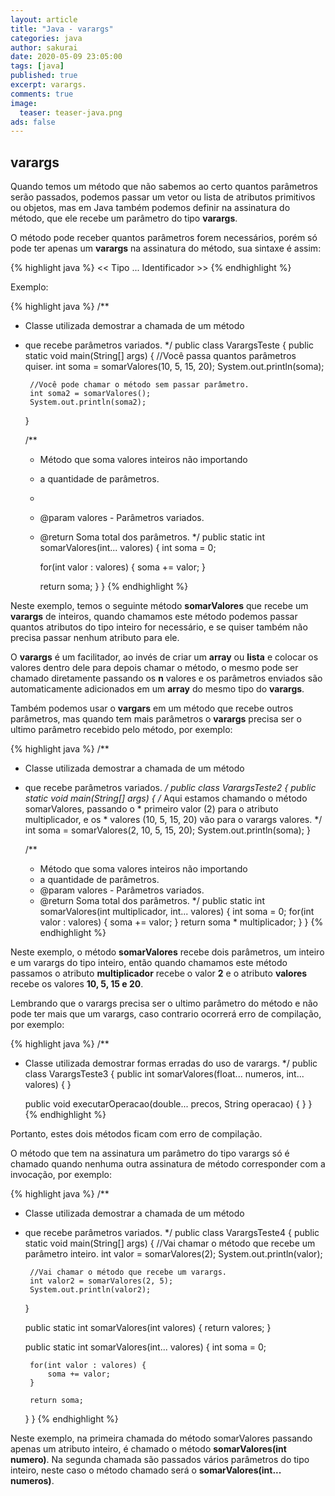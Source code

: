 ```yaml
---
layout: article
title: "Java - varargs"
categories: java
author: sakurai
date: 2020-05-09 23:05:00
tags: [java]
published: true
excerpt: varargs.
comments: true
image:
  teaser: teaser-java.png
ads: false
---
```


## varargs

Quando temos um método que não sabemos ao certo quantos parâmetros serão passados, podemos passar um vetor ou lista de atributos primitivos ou objetos, mas em Java também podemos definir na assinatura do método, que ele recebe um parâmetro do tipo **varargs**.

O método pode receber quantos parâmetros forem necessários, porém só pode ter apenas um **varargs** na assinatura do método, sua sintaxe é assim:

{% highlight java %}
<< Tipo ... Identificador >>
{% endhighlight %}

Exemplo:

{% highlight java %}
/**
 * Classe utilizada demostrar a chamada de um método
 * que recebe parâmetros variados.
 */
public class VarargsTeste {
    public static void main(String[] args) {
        //Você passa quantos parâmetros quiser.
        int soma = somarValores(10, 5, 15, 20);
        System.out.println(soma);
        
        //Você pode chamar o método sem passar parâmetro.
        int soma2 = somarValores();
        System.out.println(soma2);
    }
    
    /**
     * Método que soma valores inteiros não importando
     * a quantidade de parâmetros.
     * 
     * @param valores - Parâmetros variados.
     * @return Soma total dos parâmetros.
     */
    public static int somarValores(int... valores) {
        int soma = 0;
        
        for(int valor : valores) {
            soma += valor;
        }
        
        return soma;
    }
}
{% endhighlight %}

Neste exemplo, temos o seguinte método **somarValores** que recebe um **varargs** de inteiros, quando chamamos este método podemos passar quantos atributos do tipo inteiro for necessário, e se quiser também não precisa passar nenhum atributo para ele.

O **varargs** é um facilitador, ao invés de criar um **array** ou **lista** e colocar os valores dentro dele para depois chamar o método, o mesmo pode ser chamado diretamente passando os **n** valores e os parâmetros enviados são automaticamente adicionados em um **array** do mesmo tipo do **varargs**.

Também podemos usar o **vargars** em um método que recebe outros parâmetros, mas quando tem mais parâmetros o **varargs** precisa ser o ultimo parâmetro recebido pelo método, por exemplo:

{% highlight java %}
/**
 * Classe utilizada demostrar a chamada de um método
 * que recebe parâmetros variados.
 */
public class VarargsTeste2 {
    public static void main(String[] args) {
        /* Aqui estamos chamando o método somarValores, passando o
         * primeiro valor (2) para o atributo multiplicador, e os
         * valores (10, 5, 15, 20) vão para o varargs valores. */
        int soma = somarValores(2, 10, 5, 15, 20);
        System.out.println(soma);
    }
    
    /**
     * Método que soma valores inteiros não importando
     * a quantidade de parâmetros.
     * @param valores - Parâmetros variados.
     * @return Soma total dos parâmetros.
     */
    public static int somarValores(int multiplicador, int... valores) {
        int soma = 0;
        for(int valor : valores) {
            soma += valor;
        }
        return soma * multiplicador;
    }
}
{% endhighlight %}

Neste exemplo, o método **somarValores** recebe dois parâmetros, um inteiro e um varargs do tipo inteiro, então quando chamamos este método passamos o atributo **multiplicador** recebe o valor **2** e o atributo **valores** recebe os valores **10, 5, 15 e 20**.

Lembrando que o varargs precisa ser o ultimo parâmetro do método e não pode ter mais que um varargs, caso contrario ocorrerá erro de compilação, por exemplo:

{% highlight java %}
/**
 * Classe utilizada demostrar formas erradas do uso de varargs.
 */
public class VarargsTeste3 {
    public int somarValores(float... numeros, int... valores) { }
    
    public void executarOperacao(double... precos, String operacao) { }
}
{% endhighlight %}

Portanto, estes dois métodos ficam com erro de compilação.

O método que tem na assinatura um parâmetro do tipo varargs só é chamado quando nenhuma outra assinatura de método corresponder com a invocação, por exemplo:

{% highlight java %}
/**
 * Classe utilizada demostrar a chamada de um método
 * que recebe parâmetros variados.
 */
public class VarargsTeste4 {
    public static void main(String[] args) {
        //Vai chamar o método que recebe um parâmetro inteiro.
        int valor = somarValores(2);
        System.out.println(valor);
        
        //Vai chamar o método que recebe um varargs.
        int valor2 = somarValores(2, 5);
        System.out.println(valor2);
    }
    
    public static int somarValores(int valores) {
        return valores;
    }

    public static int somarValores(int... valores) {
        int soma = 0;
        
        for(int valor : valores) {
            soma += valor;
        }
        
        return soma;
    }
}
{% endhighlight %}

Neste exemplo, na primeira chamada do método somarValores passando apenas um atributo inteiro, é chamado o método **somarValores(int numero)**. Na segunda chamada são passados vários parâmetros do tipo inteiro, neste caso o método chamado será o **somarValores(int... numeros)**.